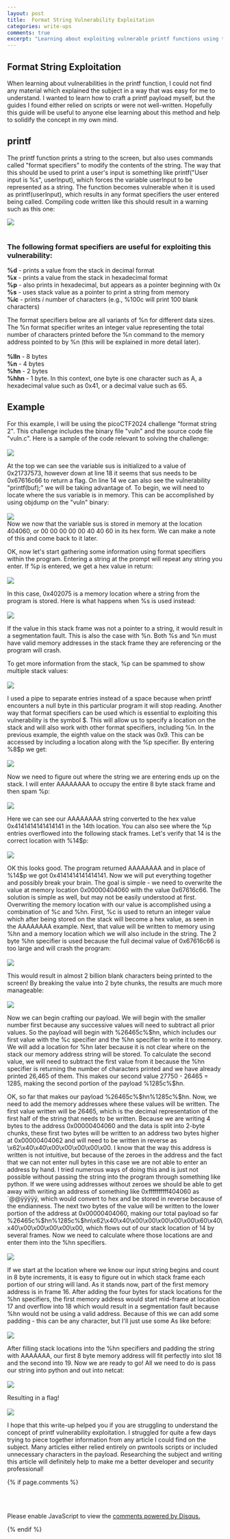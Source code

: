 ```yaml
---
layout: post
title:  Format String Vulnerability Exploitation
categories: write-ups
comments: true
excerpt: "Learning about exploiting vulnerable printf functions using the picoCTF format string 2 challenge."
---
```

<h2>Format String Exploitation</h2>
<p>When learning about vulnerabilities in the printf function, I could not find any material which explained the subject in a way that was easy for me to understand. I wanted to learn how to craft a printf payload myself, but the guides I found either relied on scripts or were not well-written. Hopefully this guide will be useful to anyone else learning about this method and help to solidify the concept in my own mind.</p>

<h2>printf</h2>
<p>The printf function prints a string to the screen, but also uses commands called "format specifiers" to modify the contents of the string. The way that this should be used to print a user's input is something like printf("User input is %s", userInput), which forces the variable userInput to be represented as a string. The function becomes vulnerable when it is used as printf(userInput), which results in any format specifiers the user entered being called. Compiling code written like this should result in a warning such as this one:</p>
<img src="https://raw.githubusercontent.com/tlkroll/format-string-exploitation/refs/heads/main/compile.png">
<br><br>
<p>
<h3>The following format specifiers are useful for exploiting this vulnerability:</h3>
<b>%d</b> - prints a value from the stack in decimal format<br>
<b>%x</b> - prints a value from the stack in hexadecimal format<br>
<b>%p</b> - also prints in hexadecimal, but appears as a pointer beginning with 0x<br>
<b>%s</b> - uses stack value as a pointer to print a string from memory<br>
<b>%<i>i</i>c</b> - prints <i>i</i> number of characters (e.g., %100c will print 100 blank characters)
</p>
<p>
The format specifiers below are all variants of %n for different data sizes. The %n format specifier writes an integer value representing the total number of characters printed before the %n command to the memory address pointed to by %n (this will be explained in more detail later).<br><br>
<b>%lln</b> - 8 bytes<br>
<b>%n</b> - 4 bytes<br> 
<b>%hn</b> - 2 bytes<br>
<b>%hhn</b> - 1 byte. In this context, one byte is one character such as A, a hexadecimal value such as 0x41, or a decimal value such as 65.<br>
</p>
<p>
<h2>Example</h2>
<p>
For this example, I will be using the picoCTF2024 challenge "format string 2". This challenge includes the binary file "vuln" and the source code file "vuln.c". Here is a sample of the code relevant to solving the challenge:<br><br>
<img src="https://raw.githubusercontent.com/tlkroll/format-string-exploitation/refs/heads/main/vuln.png">
</p>
<p>
At the top we can see the variable sus is initialized to a value of 0x21737573, however down at line 18 it seems that sus needs to be 0x67616c66 to return a flag. On line 14 we can also see the vulnerability "printf(buf);" we will be taking advantage of. To begin, we will need to locate where the sus variable is in memory. This can be accomplished by using objdump on the "vuln" binary:<br><br>
<img src="https://raw.githubusercontent.com/tlkroll/format-string-exploitation/refs/heads/main/objdump.png"><br>
Now we now that the variable sus is stored in memory at the location 404060, or 00 00 00 00 00 40 40 60 in its hex form. We can make a note of this and come back to it later.
</p>
<p>
OK, now let's start gathering some information using format specifiers within the program. Entering a string at the prompt will repeat any string you enter. If %p is entered, we get a hex value in return:<br><br>
<img src="https://raw.githubusercontent.com/tlkroll/format-string-exploitation/refs/heads/main/p.png">
</p>
<p>
In this case, 0x402075 is a memory location where a string from the program is stored. Here is what happens when %s is used instead:<br><br>
<img src="https://raw.githubusercontent.com/tlkroll/format-string-exploitation/refs/heads/main/s.png">
</p>
<p>
If the value in this stack frame was not a pointer to a string, it would result in a segmentation fault. This is also the case with %n. Both %s and %n must have valid memory addresses in the stack frame they are referencing or the program will crash.
</p>
<p>
To get more information from the stack, %p can be spammed to show multiple stack values:<br><br>
<img src="https://raw.githubusercontent.com/tlkroll/format-string-exploitation/refs/heads/main/pppppppp.png">
</p>
<p>
I used a pipe to separate entries instead of a space because when printf encounters a null byte in this particular program it will stop reading. Another way that format specifiers can be used which is essential to exploiting this vulnerability is the symbol $. This will allow us to specify a location on the stack and will also work with other format specifiers, including %n. In the previous example, the eighth value on the stack was 0x9. This can be accessed by including a location along with the %p specifier. By entering %8$p we get:<br><br>
<img src="https://raw.githubusercontent.com/tlkroll/format-string-exploitation/refs/heads/main/8p.png">
</p>
<p>
Now we need to figure out where the string we are entering ends up on the stack. I will enter AAAAAAAA to occupy the entire 8 byte stack frame and then spam %p:<br><br>
<img src="https://raw.githubusercontent.com/tlkroll/format-string-exploitation/refs/heads/main/AAAAAAAA.png">
</p>
<p>
Here we can see our AAAAAAAA string converted to the hex value 0x4141414141414141 in the 14th location. You can also see where the %p entries overflowed into the following stack frames. Let's verify that 14 is the correct location with %14$p:<br><br>
<img src="https://raw.githubusercontent.com/tlkroll/format-string-exploitation/refs/heads/main/14p.png">
</p>
<p>
OK this looks good. The program returned AAAAAAAA and in place of %14$p we got 0x4141414141414141. Now we will put everything together and possibly break your brain. The goal is simple - we need to overwrite the value at memory location 0x00000404060 with the value 0x67616c66. The solution is simple as well, but may not be easily understood at first. Overwriting the memory location with our value is accomplished using a combination of %c and %hn. First, %c is used to return an integer value which after being stored on the stack will become a hex value, as seen in the AAAAAAAA example. Next, that value will be written to memory using %hn and a memory location which we will also include in the string. The 2 byte %hn specifier is used because the full decimal value of 0x67616c66 is too large and will crash the program: <br><br>
<img src="https://raw.githubusercontent.com/tlkroll/format-string-exploitation/refs/heads/main/fullhex.png">
</p>
<p>
This would result in almost 2 billion blank characters being printed to the screen! By breaking the value into 2 byte chunks, the results are much more manageable:<br><br>
<img src="https://raw.githubusercontent.com/tlkroll/format-string-exploitation/refs/heads/main/halfhex.png">
</p>
<p>
Now we can begin crafting our payload. We will begin with the smaller number first because any successive values will need to subtract all prior values. So the payload will begin with %26465c%$hn, which includes our first value with the %c specifier and the %hn specifier to write it to memory. We will add a location for %hn later because it is not clear where on the stack our memory address string will be stored. To calculate the second value, we will need to subtract the first value from it because the %hn specifier is returning the number of characters printed and we have already printed 26,465 of them. This makes our second value 27750 - 26465 = 1285, making the second portion of the payload %1285c%$hn.
</p>
<p>
OK, so far that makes our payload %26465c%$hn%1285c%$hn. Now, we need to add the memory addresses where these values will be written. The first value written will be 26465, which is the decimal representation of the first half of the string that needs to be written. Because we are writing 4 bytes to the address 0x00000404060 and the data is split into 2-byte chunks, these first two bytes will be written to an address two bytes higher at 0x00000404062 and will need to be written in reverse as \x62\x40\x40\x00\x00\x00\x00\x00. I know that the way this address is written is not intuitive, but because of the zeroes in the address and the fact that we can not enter null bytes in this case we are not able to enter an address by hand. I tried numerous ways of doing this and is just not possible without passing the string into the program through something like python. If we were using addresses without zeroes we should be able to get away with writing an address of something like 0xffffffffff404060 as `@@ÿÿÿÿÿ, which would convert to hex and be stored in reverse because of the endianness. The next two bytes of the value will be written to the lower portion of the address at 0x00000404060, making our total payload so far %26465c%$hn%1285c%$hn\x62\x40\x40\x00\x00\x00\x00\x00\x60\x40\x40\x00\x00\x00\x00\x00, which flows out of our stack location of 14 by several frames. Now we need to calculate where those locations are and enter them into the %hn specifiers.<br>
<br>
<img src="https://raw.githubusercontent.com/tlkroll/format-string-exploitation/refs/heads/main/first.png">
</p>
<p>
If we start at the location where we know our input string begins and count in 8 byte increments, it is easy to figure out in which stack frame each portion of our string will land. As it stands now, part of the first memory address is in frame 16. After adding the four bytes for stack locations for the %hn specifiers, the first memory address would start mid-frame at location 17 and overflow into 18 which would result in a segmentation fault because %hn would not be using a valid address. Because of this we can add some padding - this can be any character, but I'll just use some As like before:<br>
<br>
<img src="https://raw.githubusercontent.com/tlkroll/format-string-exploitation/refs/heads/main/second.png">
</p>
<p>
After filling stack locations into the %hn specifiers and padding the string with AAAAAAA, our first 8 byte memory address will fit perfectly into slot 18 and the second into 19. Now we are ready to go! All we need to do is pass our string into python and out into netcat:<br><br>
<img src="https://raw.githubusercontent.com/tlkroll/format-string-exploitation/refs/heads/main/final1.png">
</p>
<p>
Resulting in a flag!<br><br>
<img src="https://raw.githubusercontent.com/tlkroll/format-string-exploitation/refs/heads/main/final2.png">
</p>
<p>
I hope that this write-up helped you if you are struggling to understand the concept of printf vulnerability exploitation. I struggled for quite a few days trying to piece together information from any article I could find on the subject. Many articles either relied entirely on pwntools scripts or included unnecessary characters in the payload. Researching the subject and writing this article will definitely help to make me a better developer and security professional!
</p>

{% if page.comments %} 

<br><br>
<p>
<div id="disqus_thread"></div>
<script>
    (function() { 
        var d = document, s = d.createElement('script');
        
        s.src = 'https://tlkroll.disqus.com/embed.js';
        
        s.setAttribute('data-timestamp', +new Date());
        (d.head || d.body).appendChild(s);
    })();
</script>
<noscript>Please enable JavaScript to view the <a href="https://disqus.com/?ref_noscript" rel="nofollow">comments powered by Disqus.</a></noscript>
</p>

{% endif %} 